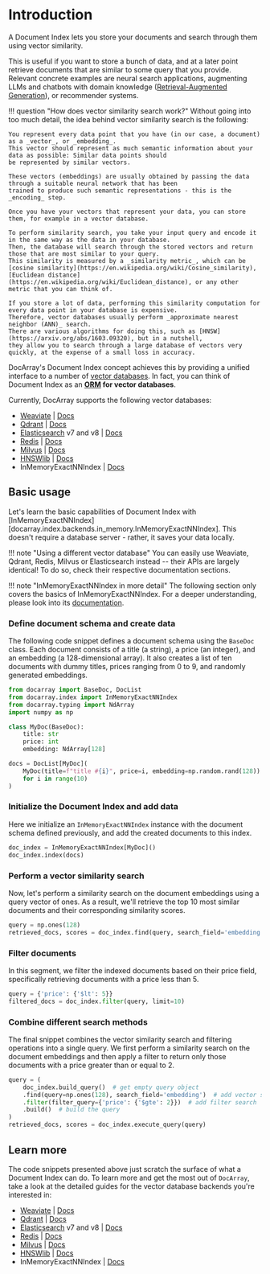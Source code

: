 # Introduction

A Document Index lets you store your documents and search through them using vector similarity.

This is useful if you want to store a bunch of data, and at a later point retrieve documents that are similar to
some query that you provide.
Relevant concrete examples are neural search applications, augmenting LLMs and chatbots with domain knowledge ([Retrieval-Augmented Generation](https://arxiv.org/abs/2005.11401)),
or recommender systems.

!!! question "How does vector similarity search work?"
    Without going into too much detail, the idea behind vector similarity search is the following:

    You represent every data point that you have (in our case, a document) as a _vector_, or _embedding_.
    This vector should represent as much semantic information about your data as possible: Similar data points should
    be represented by similar vectors.

    These vectors (embeddings) are usually obtained by passing the data through a suitable neural network that has been
    trained to produce such semantic representations - this is the _encoding_ step.

    Once you have your vectors that represent your data, you can store them, for example in a vector database.
    
    To perform similarity search, you take your input query and encode it in the same way as the data in your database.
    Then, the database will search through the stored vectors and return those that are most similar to your query.
    This similarity is measured by a _similarity metric_, which can be [cosine similarity](https://en.wikipedia.org/wiki/Cosine_similarity),
    [Euclidean distance](https://en.wikipedia.org/wiki/Euclidean_distance), or any other metric that you can think of.

    If you store a lot of data, performing this similarity computation for every data point in your database is expensive.
    Therefore, vector databases usually perform _approximate nearest neighbor (ANN)_ search.
    There are various algorithms for doing this, such as [HNSW](https://arxiv.org/abs/1603.09320), but in a nutshell,
    they allow you to search through a large database of vectors very quickly, at the expense of a small loss in accuracy.

DocArray's Document Index concept achieves this by providing a unified interface to a number of [vector databases](https://learn.microsoft.com/en-us/semantic-kernel/concepts-ai/vectordb).
In fact, you can think of Document Index as an **[ORM](https://sqlmodel.tiangolo.com/db-to-code/) for vector databases**.

Currently, DocArray supports the following vector databases:

- [Weaviate](https://weaviate.io/)  |  [Docs](index_weaviate.md)
- [Qdrant](https://qdrant.tech/)  |  [Docs](index_qdrant.md)
- [Elasticsearch](https://www.elastic.co/elasticsearch/) v7 and v8  |  [Docs](index_elastic.md)
- [Redis](https://redis.com/)  |  [Docs](index_redis.md)
- [Milvus](https://milvus.io/)  |  [Docs](index_milvus.md)
- [HNSWlib](https://github.com/nmslib/hnswlib)  |  [Docs](index_hnswlib.md)
- InMemoryExactNNIndex  |  [Docs](index_in_memory.md)


## Basic usage

Let's learn the basic capabilities of Document Index with [InMemoryExactNNIndex][docarray.index.backends.in_memory.InMemoryExactNNIndex]. 
This doesn't require a database server - rather, it saves your data locally.


!!! note "Using a different vector database"
    You can easily use Weaviate, Qdrant, Redis, Milvus or Elasticsearch instead -- their APIs are largely identical!
    To do so, check their respective documentation sections.

!!! note "InMemoryExactNNIndex in more detail"
    The following section only covers the basics of InMemoryExactNNIndex. 
    For a deeper understanding, please look into its [documentation](index_in_memory.md).

### Define document schema and create data
The following code snippet defines a document schema using the `BaseDoc` class. Each document consists of a title (a string), 
a price (an integer), and an embedding (a 128-dimensional array). It also creates a list of ten documents with dummy titles, 
prices ranging from 0 to 9, and randomly generated embeddings.
```python
from docarray import BaseDoc, DocList
from docarray.index import InMemoryExactNNIndex
from docarray.typing import NdArray
import numpy as np

class MyDoc(BaseDoc):
    title: str
    price: int
    embedding: NdArray[128]

docs = DocList[MyDoc](
    MyDoc(title=f"title #{i}", price=i, embedding=np.random.rand(128))
    for i in range(10)
)
```

### Initialize the Document Index and add data
Here we initialize an `InMemoryExactNNIndex` instance with the document schema defined previously, and add the created documents to this index.
```python
doc_index = InMemoryExactNNIndex[MyDoc]()
doc_index.index(docs)
```

### Perform a vector similarity search
Now, let's perform a similarity search on the document embeddings using a query vector of ones. 
As a result, we'll retrieve the top 10 most similar documents and their corresponding similarity scores.
```python
query = np.ones(128)
retrieved_docs, scores = doc_index.find(query, search_field='embedding', limit=10)
```

### Filter documents
In this segment, we filter the indexed documents based on their price field, specifically retrieving documents with a price less than 5.
```python
query = {'price': {'$lt': 5}}
filtered_docs = doc_index.filter(query, limit=10)
```

### Combine different search methods
The final snippet combines the vector similarity search and filtering operations into a single query. 
We first perform a similarity search on the document embeddings and then apply a filter to return only those documents with a price greater than or equal to 2.
```python
query = (
    doc_index.build_query()  # get empty query object
    .find(query=np.ones(128), search_field='embedding')  # add vector similarity search
    .filter(filter_query={'price': {'$gte': 2}})  # add filter search
    .build()  # build the query
)
retrieved_docs, scores = doc_index.execute_query(query)
```

## Learn more
The code snippets presented above just scratch the surface of what a Document Index can do. 
To learn more and get the most out of `DocArray`, take a look at the detailed guides for the vector database backends you're interested in:

- [Weaviate](https://weaviate.io/)  |  [Docs](index_weaviate.md)
- [Qdrant](https://qdrant.tech/)  |  [Docs](index_qdrant.md)
- [Elasticsearch](https://www.elastic.co/elasticsearch/) v7 and v8  |  [Docs](index_elastic.md)
- [Redis](https://redis.com/)  |  [Docs](index_redis.md)
- [Milvus](https://milvus.io/)  |  [Docs](index_milvus.md)
- [HNSWlib](https://github.com/nmslib/hnswlib)  |  [Docs](index_hnswlib.md)
- InMemoryExactNNIndex  |  [Docs](index_in_memory.md)
